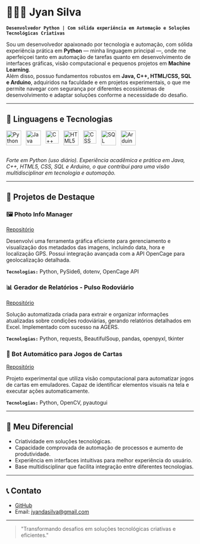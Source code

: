 
# 👨🏻‍💻 Jyan Silva

**`Desenvolvedor Python | Com sólida experiência em Automação e Soluções Tecnológicas Criativas`**

Sou um desenvolvedor apaixonado por tecnologia e automação, com sólida experiência prática em **Python** — minha linguagem principal —, onde me aperfeiçoei tanto em automação de tarefas quanto em desenvolvimento de interfaces gráficas, visão computacional e pequenos projetos em **Machine Learning**.  
Além disso, possuo fundamentos robustos em **Java, C++, HTML/CSS, SQL e Arduino**, adquiridos na faculdade e em projetos experimentais, o que me permite navegar com segurança por diferentes ecossistemas de desenvolvimento e adaptar soluções conforme a necessidade do desafio.

---

## 🤖 Linguagens e Tecnologias

<div>
  <img 
      align="left"
      alt="Python"
      title="Python"
      width="40px"
      style="padding-right: 10px;"
      src="https://cdn.jsdelivr.net/gh/devicons/devicon@latest/icons/python/python-original-wordmark.svg" />
  <img 
      align="left"
      alt="Java"
      title="Java (base acadêmica e projetos)"
      width="40px"
      style="padding-right: 10px;"
      src="https://cdn.jsdelivr.net/gh/devicons/devicon@latest/icons/java/java-original-wordmark.svg" />
  <img 
      align="left"
      alt="C++"
      title="C++ (base acadêmica e projetos)"
      width="35px"
      style="padding-right: 10px;"
      src="https://cdn.jsdelivr.net/gh/devicons/devicon@latest/icons/cplusplus/cplusplus-original.svg" />
  <img 
      align="left"
      alt="HTML5"
      title="HTML5 (fundamentos para integrações e interfaces)"
      width="40px"
      style="padding-right: 10px;"
      src="https://cdn.jsdelivr.net/gh/devicons/devicon@latest/icons/html5/html5-original-wordmark.svg" />
  <img
      align="left"
      alt="CSS"
      title="CSS (fundamentos para interfaces web)"
      width="35px"
      style="padding-right: 10px;"
      src="https://cdn.jsdelivr.net/gh/devicons/devicon@latest/icons/css3/css3-original.svg"/>
  <img
      align="left"
      alt="SQL"
      title="SQL (base acadêmica e integração de dados)"
      width="40px"
      style="padding-right: 10px;"
      src="https://cdn.jsdelivr.net/gh/devicons/devicon@latest/icons/azuresqldatabase/azuresqldatabase-original.svg" />
  <img
      align="left"
      alt="Arduino"
      title="Arduino (prototipagem e automação física)"
      width="40px"
      style="padding-right: 10px;"
      src="https://cdn.jsdelivr.net/gh/devicons/devicon@latest/icons/arduino/arduino-original-wordmark.svg" />     
</div>

<br clear="left"/>
<br/>

*Forte em Python (uso diário). Experiência acadêmica e prática em Java, C++, HTML5, CSS, SQL e Arduino, o que contribui para uma visão multidisciplinar em tecnologia e automação.*

---

## 🚀 Projetos de Destaque
### 🖼️ Photo Info Manager

[Repositório](https://github.com/JyanDev/photo-info-manager)

Desenvolvi uma ferramenta gráfica eficiente para gerenciamento e visualização dos metadados das imagens, incluindo data, hora e localização GPS. Possui integração avançada com a API OpenCage para geolocalização detalhada.

**`Tecnologias:`** Python, PySide6, dotenv, OpenCage API

### 📊 Gerador de Relatórios - Pulso Rodoviário

[Repositório](https://github.com/JyanDev/Pulso-Rodoviario)

Solução automatizada criada para extrair e organizar informações atualizadas sobre condições rodoviárias, gerando relatórios detalhados em Excel. Implementado com sucesso na AGERS.

**`Tecnologias:`** Python, requests, BeautifulSoup, pandas, openpyxl, tkinter

### 🎴 Bot Automático para Jogos de Cartas

[Repositório](https://github.com/JyanDev/bot-jogador-de-cartas)

Projeto experimental que utiliza visão computacional para automatizar jogos de cartas em emuladores. Capaz de identificar elementos visuais na tela e executar ações automaticamente.

**`Tecnologias:`** Python, OpenCV, pyautogui
      
---

## 🌟 Meu Diferencial

* Criatividade em soluções tecnológicas.
* Capacidade comprovada de automação de processos e aumento de produtividade.
* Experiência em interfaces intuitivas para melhor experiência do usuário.
* Base multidisciplinar que facilita integração entre diferentes tecnologias.

---

## 📞 Contato

* [GitHub](https://github.com/JyanDev)
* Email: [jyandasilva@gmail.com](mailto:jyandasilva@gmail.com)

---

> "Transformando desafios em soluções tecnológicas criativas e eficientes."
